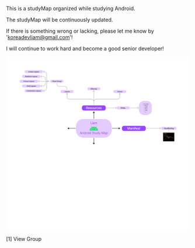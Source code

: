 This is a studyMap organized while studying Android.

The studyMap will be continuously updated.

If there is something wrong or lacking, please let me know by 'koreadevliam@gmail.com'!

I will continue to work hard and become a good senior developer!

![StudyMapPNG](./images/AndroidStudyMap.png)


[1] View Group
